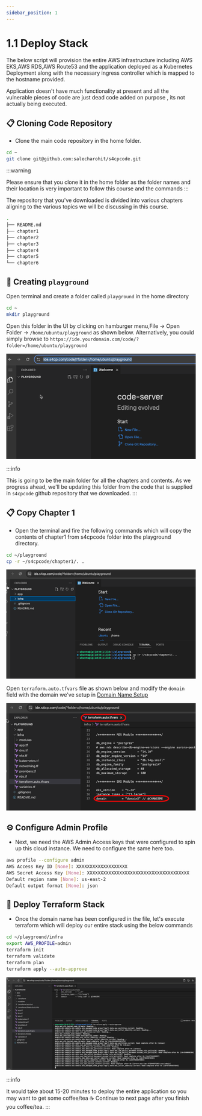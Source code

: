 ```yaml
---
sidebar_position: 1
---
```


# 1.1 Deploy Stack

The below script will provision the entire AWS infrastructure including AWS EKS,AWS RDS,AWS Route53 and the application deployed as a Kubernetes Deployment along with the necessary ingress controller which is mapped to the hostname provided.

Application doesn't have much functionality at present and all the vulnerable pieces of code are just dead code added on purpose , its not actually being executed.

## 📋 Cloning Code Repository

- Clone the main code repository in the home folder. 

```bash
cd ~
git clone git@github.com:salecharohit/s4cpcode.git
```

:::warning

Please ensure that you clone it in the home folder as the folder names and their location is very important to follow this course and the commands
:::

The repository that you've downloaded is divided into various chapters aligning to the various topics we will be discussing in this course. 

```bash
.
├── README.md
├── chapter1
├── chapter2
├── chapter3
├── chapter4
├── chapter5
└── chapter6
```

## 📁 Creating `playground` 

Open terminal and create a folder called `playground` in the home directory

```bash
cd ~
mkdir playground
```

Open this folder in the UI by clicking on hamburger menu,File -> Open Folder -> `/home/ubuntu/playground` as shown below. Alternatively, you could simply browse to `https://ide.yourdomain.com/code/?folder=/home/ubuntu/playground`

![](img/playground.png)

:::info

This is going to be the main folder for all the chapters and contents. As we progress ahead, we'll be updating this folder from the code that is supplied in `s4cpcode` github repository that we downloaded.
:::

## 📋 Copy Chapter 1

- Open the terminal and fire the following commands which will copy the contents of chapter1 from s4cpcode folder into the playground directory.

```bash
cd ~/playground
cp -r ~/s4cpcode/chapter1/. .
```

![](img/copy_chapter1.png)

Open `terraform.auto.tfvars` file as shown below and modify the `domain` field with the domain we've setup in [Domain Name Setup](/docs/chapter0-the-setup/domain-setup.md#)

![](img/modify_terraform.png)

## ⚙️ Configure Admin Profile

- Next, we need the AWS Admin Access keys that were configured to spin up this cloud instance. We need to configure the same here too.

```bash
aws profile --configure admin
AWS Access Key ID [None]: XXXXXXXXXXXXXXXXXXX
AWS Secret Access Key [None]: XXXXXXXXXXXXXXXXXXXXXXXXXXXXXXXXXXXXXX
Default region name [None]: us-east-2
Default output format [None]: json
```

## 🚀 Deploy Terraform Stack

- Once the domain name has been configured in the file, let's execute terraform which will deploy our entire stack using the below commands

```bash
cd ~/playground/infra
export AWS_PROFILE=admin
terraform init
terraform validate
terraform plan
terraform apply --auto-approve
```

![](img/terraform_apply.png)

:::info

It would take about 15-20 minutes to deploy the entire application so you may want to get some coffee/tea ☕ 
Continue to next page after you finish you coffee/tea.
:::

